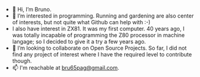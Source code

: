 - 👋 Hi, I’m Bruno.
- 👀 I’m interested in programming. Running and gardening are also center of interests, but not quite what Github can help with :-)
- I also have interest in ZX81. It was my first computer. 40 years ago, I was totally incapable of programming the Z80 processor in machine langage; so I decided to give it a try a few years ago.
- 💞️ I’m looking to collaborate on Open Source Projects. So far, I did not find any project of interest where I have the required level to contribute though.  
- 📫 I'm reachable at bru65pag@gmail.com.

<!---
bru65pag/bru65pag is a ✨ special ✨ repository because its `README.md` (this file) appears on your GitHub profile.
You can click the Preview link to take a look at your changes.
--->

